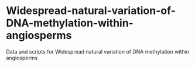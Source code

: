 # Widespread-natural-variation-of-DNA-methylation-within-angiosperms
Data and scripts for Widespread natural variation of DNA methylation within angiosperms
